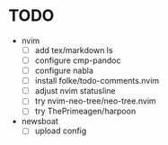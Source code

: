 # TODO

* nvim
    * [ ] add tex/markdown ls
    * [ ] configure cmp-pandoc
    * [ ] configure nabla
    * [ ] install folke/todo-comments.nvim
    * [ ] adjust nvim statusline
    * [ ] try nvim-neo-tree/neo-tree.nvim
    * [ ] try ThePrimeagen/harpoon
* newsboat
    * [ ] upload config
